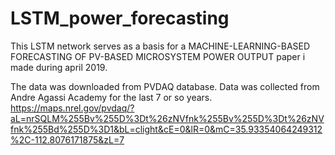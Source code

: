 # LSTM_power_forecasting

This LSTM network serves as a basis for a MACHINE-LEARNING-BASED FORECASTING OF PV-BASED MICROSYSTEM POWER OUTPUT paper i made during april 2019.

The data was downloaded from PVDAQ database. Data was collected from Andre Agassi Academy for the last 7 or so years. https://maps.nrel.gov/pvdaq/?aL=nrSQLM%255Bv%255D%3Dt%26zNVfnk%255Bv%255D%3Dt%26zNVfnk%255Bd%255D%3D1&bL=clight&cE=0&lR=0&mC=35.93354064249312%2C-112.8076171875&zL=7

